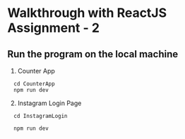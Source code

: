 # Walkthrough with ReactJS Assignment - 2

## Run the program on the local machine
1. Counter App 
```
  cd CounterApp
  npm run dev
```
2. Instagram Login Page
```
  cd InstagramLogin

  npm run dev
```